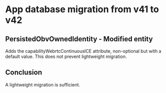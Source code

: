 # App database migration from v41 to v42

## PersistedObvOwnedIdentity - Modified entity

Adds the capabilityWebrtcContinuousICE attribute, non-optional but with a default value. This does not prevent lightweight migration.

## Conclusion

A lightweight migration is sufficient.
